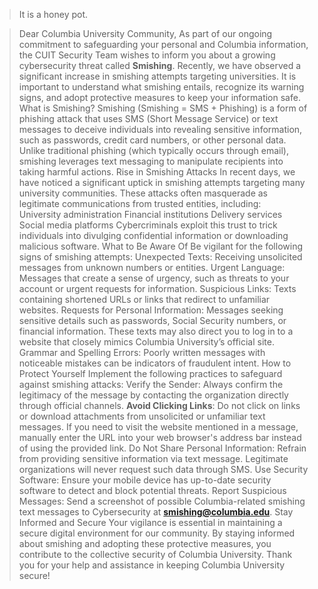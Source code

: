 > It is a honey pot.

> Dear Columbia University Community,
  As part of our ongoing commitment to safeguarding your personal and Columbia information, the CUIT Security Team wishes to inform you about a growing cybersecurity threat called **Smishing**.
  Recently, we have observed a significant increase in smishing attempts targeting universities. It is important to understand what smishing entails, recognize its warning signs, and adopt protective measures to keep your information safe.
  What is Smishing?
  Smishing (Smishing = SMS + Phishing) is a form of phishing attack that uses SMS (Short Message Service) or text messages to deceive individuals into revealing sensitive information, such as passwords, credit card numbers, or other personal data. Unlike traditional phishing (which typically occurs through email), smishing leverages text messaging to manipulate recipients into taking harmful actions.
  Rise in Smishing Attacks
  In recent days, we have noticed a significant uptick in smishing attempts targeting many university communities. These attacks often masquerade as legitimate communications from trusted entities, including:  
  University administration 
  Financial institutions
  Delivery services 
  Social media platforms
  Cybercriminals exploit this trust to trick individuals into divulging confidential information or downloading malicious software.
  What to Be Aware Of
  Be vigilant for the following signs of smishing attempts:
  Unexpected Texts: Receiving unsolicited messages from unknown numbers or entities.
  Urgent Language: Messages that create a sense of urgency, such as threats to your account or urgent requests for information.
  Suspicious Links: Texts containing shortened URLs or links that redirect to unfamiliar websites.
  Requests for Personal Information: Messages seeking sensitive details such as passwords, Social Security numbers, or financial information. These texts may also direct you to log in to a website that closely mimics Columbia University’s official site.
  Grammar and Spelling Errors: Poorly written messages with noticeable mistakes can be indicators of fraudulent intent.
  How to Protect Yourself
  Implement the following practices to safeguard against smishing attacks:
  Verify the Sender: Always confirm the legitimacy of the message by contacting the organization directly through official channels.
  **Avoid Clicking Links**: Do not click on links or download attachments from unsolicited or unfamiliar text messages. If you need to visit the website mentioned in a message, manually enter the URL into your web browser's address bar instead of using the provided link.
  Do Not Share Personal Information: Refrain from providing sensitive information via text message. Legitimate organizations will never request such data through SMS.
  Use Security Software: Ensure your mobile device has up-to-date security software to detect and block potential threats.
  Report Suspicious Messages: Send a screenshot of possible Columbia-related smishing text messages to Cybersecurity at **smishing@columbia.edu**.
  Stay Informed and Secure
  Your vigilance is essential in maintaining a secure digital environment for our community. By staying informed about smishing and adopting these protective measures, you contribute to the collective security of Columbia University.
  Thank you for your help and assistance in keeping Columbia University secure!

